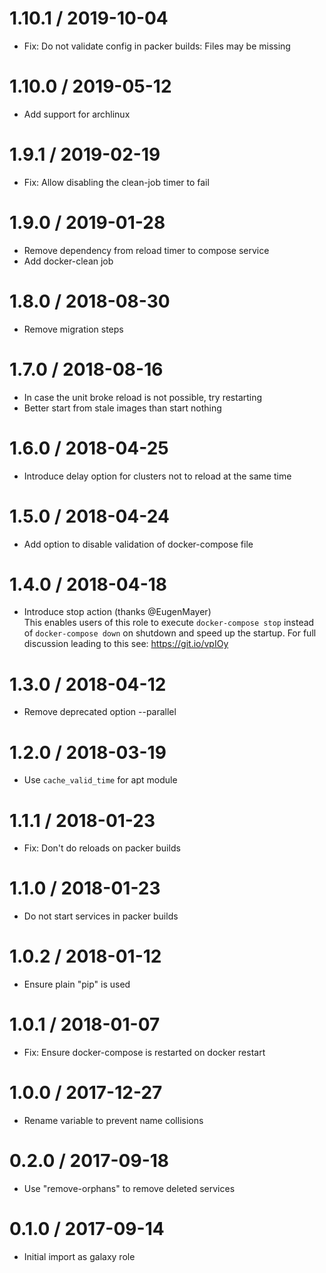 # 1.10.1 / 2019-10-04

  * Fix: Do not validate config in packer builds: Files may be missing

# 1.10.0 / 2019-05-12

  * Add support for archlinux

# 1.9.1 / 2019-02-19

  * Fix: Allow disabling the clean-job timer to fail

# 1.9.0 / 2019-01-28

  * Remove dependency from reload timer to compose service
  * Add docker-clean job

# 1.8.0 / 2018-08-30

  * Remove migration steps

# 1.7.0 / 2018-08-16

  * In case the unit broke reload is not possible, try restarting
  * Better start from stale images than start nothing

# 1.6.0 / 2018-04-25

  * Introduce delay option for clusters not to reload at the same time

# 1.5.0 / 2018-04-24

  * Add option to disable validation of docker-compose file

# 1.4.0 / 2018-04-18

  * Introduce stop action (thanks @EugenMayer)  
    This enables users of this role to execute `docker-compose stop` instead
    of `docker-compose down` on shutdown and speed up the startup. For full
    discussion leading to this see: https://git.io/vpIOy

# 1.3.0 / 2018-04-12

  * Remove deprecated option --parallel

# 1.2.0 / 2018-03-19

  * Use `cache_valid_time` for apt module

# 1.1.1 / 2018-01-23

  * Fix: Don't do reloads on packer builds

# 1.1.0 / 2018-01-23

  * Do not start services in packer builds

# 1.0.2 / 2018-01-12

  * Ensure plain "pip" is used

# 1.0.1 / 2018-01-07

  * Fix: Ensure docker-compose is restarted on docker restart

# 1.0.0 / 2017-12-27

  * Rename variable to prevent name collisions

# 0.2.0 / 2017-09-18

  * Use "remove-orphans" to remove deleted services

# 0.1.0 / 2017-09-14

  * Initial import as galaxy role